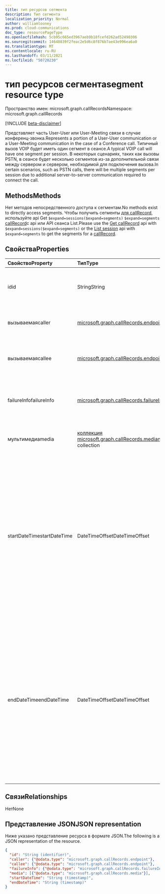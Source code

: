 ```yaml
---
title: тип ресурсов сегмента
description: Тип сегмента
localization_priority: Normal
author: williamlooney
ms.prod: cloud-communications
doc_type: resourcePageType
ms.openlocfilehash: 5cb95c665ed3967aeb9b18fcefd262ad52490306
ms.sourcegitcommit: 14648839f2feac2e5d6c8f876b7ae43e996ea6a0
ms.translationtype: MT
ms.contentlocale: ru-RU
ms.lasthandoff: 03/11/2021
ms.locfileid: "50720230"
---
```

# <a name="segment-resource-type"></a><span data-ttu-id="9dc7d-103">тип ресурсов сегмента</span><span class="sxs-lookup"><span data-stu-id="9dc7d-103">segment resource type</span></span>

<span data-ttu-id="9dc7d-104">Пространство имен: microsoft.graph.callRecords</span><span class="sxs-lookup"><span data-stu-id="9dc7d-104">Namespace: microsoft.graph.callRecords</span></span>

[!INCLUDE [beta-disclaimer](../../includes/beta-disclaimer.md)]

<span data-ttu-id="9dc7d-105">Представляет часть User-User или User-Meeting связи в случае конференц-звонка.</span><span class="sxs-lookup"><span data-stu-id="9dc7d-105">Represents a portion of a User-User communication or a User-Meeting communication in the case of a Conference call.</span></span> <span data-ttu-id="9dc7d-106">Типичный вызов VOIP будет иметь один сегмент в сеансе.</span><span class="sxs-lookup"><span data-stu-id="9dc7d-106">A typical VOIP call will have one segment per session.</span></span> <span data-ttu-id="9dc7d-107">В некоторых сценариях, таких как вызовы PSTN, в сеансе будет несколько сегментов из-за дополнительной связи между сервером и сервером, необходимой для подключения вызова.</span><span class="sxs-lookup"><span data-stu-id="9dc7d-107">In certain scenarios, such as PSTN calls, there will be multiple segments per session due to additional server-to-server communication required to connect the call.</span></span>

## <a name="methods"></a><span data-ttu-id="9dc7d-108">Methods</span><span class="sxs-lookup"><span data-stu-id="9dc7d-108">Methods</span></span>

<span data-ttu-id="9dc7d-109">Нет методов непосредственного доступа к сегментам.</span><span class="sxs-lookup"><span data-stu-id="9dc7d-109">No methods exist to directly access segments.</span></span> <span data-ttu-id="9dc7d-110">Чтобы получить сегменты [для callRecord,](../api/callrecords-callrecord-get.md) используйте api Get `$expand=sessions($expand=segments)` [](../api/callrecords-session-list.md) `$expand=segments` [callRecord](callrecords-callrecord.md)с api или API сеанса List.</span><span class="sxs-lookup"><span data-stu-id="9dc7d-110">Please use the [Get callRecord](../api/callrecords-callrecord-get.md) api with `$expand=sessions($expand=segments)` or the [List session](../api/callrecords-session-list.md) api with `$expand=segments` to get the segments for a [callRecord](callrecords-callrecord.md).</span></span>

## <a name="properties"></a><span data-ttu-id="9dc7d-111">Свойства</span><span class="sxs-lookup"><span data-stu-id="9dc7d-111">Properties</span></span>

| <span data-ttu-id="9dc7d-112">Свойство</span><span class="sxs-lookup"><span data-stu-id="9dc7d-112">Property</span></span>     | <span data-ttu-id="9dc7d-113">Тип</span><span class="sxs-lookup"><span data-stu-id="9dc7d-113">Type</span></span>        | <span data-ttu-id="9dc7d-114">Описание</span><span class="sxs-lookup"><span data-stu-id="9dc7d-114">Description</span></span> |
|:-------------|:------------|:------------|
|<span data-ttu-id="9dc7d-115">id</span><span class="sxs-lookup"><span data-stu-id="9dc7d-115">id</span></span>|<span data-ttu-id="9dc7d-116">String</span><span class="sxs-lookup"><span data-stu-id="9dc7d-116">String</span></span>|<span data-ttu-id="9dc7d-117">Уникальный идентификатор для сегмента.</span><span class="sxs-lookup"><span data-stu-id="9dc7d-117">Unique identifier for the segment.</span></span> <span data-ttu-id="9dc7d-118">Только для чтения.</span><span class="sxs-lookup"><span data-stu-id="9dc7d-118">Read-only.</span></span>|
|<span data-ttu-id="9dc7d-119">вызываемая</span><span class="sxs-lookup"><span data-stu-id="9dc7d-119">caller</span></span>|[<span data-ttu-id="9dc7d-120">microsoft.graph.callRecords.endpoint</span><span class="sxs-lookup"><span data-stu-id="9dc7d-120">microsoft.graph.callRecords.endpoint</span></span>](callrecords-endpoint.md)|<span data-ttu-id="9dc7d-121">Конечная точка, которая инициировала этот сегмент.</span><span class="sxs-lookup"><span data-stu-id="9dc7d-121">Endpoint that initiated this segment.</span></span>|
|<span data-ttu-id="9dc7d-122">вызываемая</span><span class="sxs-lookup"><span data-stu-id="9dc7d-122">callee</span></span>|[<span data-ttu-id="9dc7d-123">microsoft.graph.callRecords.endpoint</span><span class="sxs-lookup"><span data-stu-id="9dc7d-123">microsoft.graph.callRecords.endpoint</span></span>](callrecords-endpoint.md)|<span data-ttu-id="9dc7d-124">Конечная точка, которая ответила на этот сегмент.</span><span class="sxs-lookup"><span data-stu-id="9dc7d-124">Endpoint that answered this segment.</span></span>|
|<span data-ttu-id="9dc7d-125">failureInfo</span><span class="sxs-lookup"><span data-stu-id="9dc7d-125">failureInfo</span></span>|[<span data-ttu-id="9dc7d-126">microsoft.graph.callRecords.failureInfo</span><span class="sxs-lookup"><span data-stu-id="9dc7d-126">microsoft.graph.callRecords.failureInfo</span></span>](callrecords-failureinfo.md)|<span data-ttu-id="9dc7d-127">Сведения о сбое, связанные с сегментом в случае сбоя.</span><span class="sxs-lookup"><span data-stu-id="9dc7d-127">Failure information associated with the segment if it failed.</span></span>|
|<span data-ttu-id="9dc7d-128">мультимедиа</span><span class="sxs-lookup"><span data-stu-id="9dc7d-128">media</span></span>|<span data-ttu-id="9dc7d-129">[коллекция microsoft.graph.callRecords.media](callrecords-media.md)</span><span class="sxs-lookup"><span data-stu-id="9dc7d-129">[microsoft.graph.callRecords.media](callrecords-media.md) collection</span></span>|<span data-ttu-id="9dc7d-130">Носители, связанные с этим сегментом.</span><span class="sxs-lookup"><span data-stu-id="9dc7d-130">Media associated with this segment.</span></span>|
|<span data-ttu-id="9dc7d-131">startDateTime</span><span class="sxs-lookup"><span data-stu-id="9dc7d-131">startDateTime</span></span>|<span data-ttu-id="9dc7d-132">DateTimeOffset</span><span class="sxs-lookup"><span data-stu-id="9dc7d-132">DateTimeOffset</span></span>|<span data-ttu-id="9dc7d-133">Время UTC, когда начался сегмент.</span><span class="sxs-lookup"><span data-stu-id="9dc7d-133">UTC time when the segment started.</span></span> <span data-ttu-id="9dc7d-134">Тип DateTimeOffset представляет сведения о дате и времени с использованием формата ISO 8601 и всегда указывает время в формате UTC.</span><span class="sxs-lookup"><span data-stu-id="9dc7d-134">The DateTimeOffset type represents date and time information using ISO 8601 format and is always in UTC time.</span></span> <span data-ttu-id="9dc7d-135">Например, значение полуночи 1 января 2014 г. в формате UTC: `2014-01-01T00:00:00Z`.</span><span class="sxs-lookup"><span data-stu-id="9dc7d-135">For example, midnight UTC on Jan 1, 2014 is `2014-01-01T00:00:00Z`</span></span>|
|<span data-ttu-id="9dc7d-136">endDateTime</span><span class="sxs-lookup"><span data-stu-id="9dc7d-136">endDateTime</span></span>|<span data-ttu-id="9dc7d-137">DateTimeOffset</span><span class="sxs-lookup"><span data-stu-id="9dc7d-137">DateTimeOffset</span></span>|<span data-ttu-id="9dc7d-138">Время UTC после окончания сегмента.</span><span class="sxs-lookup"><span data-stu-id="9dc7d-138">UTC time when the segment ended.</span></span> <span data-ttu-id="9dc7d-139">Тип DateTimeOffset представляет сведения о дате и времени с использованием формата ISO 8601 и всегда указывает время в формате UTC.</span><span class="sxs-lookup"><span data-stu-id="9dc7d-139">The DateTimeOffset type represents date and time information using ISO 8601 format and is always in UTC time.</span></span> <span data-ttu-id="9dc7d-140">Например, значение полуночи 1 января 2014 г. в формате UTC: `2014-01-01T00:00:00Z`.</span><span class="sxs-lookup"><span data-stu-id="9dc7d-140">For example, midnight UTC on Jan 1, 2014 is `2014-01-01T00:00:00Z`</span></span>|

## <a name="relationships"></a><span data-ttu-id="9dc7d-141">Связи</span><span class="sxs-lookup"><span data-stu-id="9dc7d-141">Relationships</span></span>

<span data-ttu-id="9dc7d-142">Нет</span><span class="sxs-lookup"><span data-stu-id="9dc7d-142">None</span></span>

## <a name="json-representation"></a><span data-ttu-id="9dc7d-143">Представление JSON</span><span class="sxs-lookup"><span data-stu-id="9dc7d-143">JSON representation</span></span>

<span data-ttu-id="9dc7d-144">Ниже указано представление ресурса в формате JSON.</span><span class="sxs-lookup"><span data-stu-id="9dc7d-144">The following is a JSON representation of the resource.</span></span>

<!-- {
  "blockType": "resource",
  "optionalProperties": [

  ],
  "@odata.type": "microsoft.graph.callRecords.segment",
  "keyProperty": "id"
}-->

```json
{
  "id": "String (identifier)",
  "caller": {"@odata.type": "microsoft.graph.callRecords.endpoint"},
  "callee": {"@odata.type": "microsoft.graph.callRecords.endpoint"},
  "failureInfo": {"@odata.type": "microsoft.graph.callRecords.failureInfo"},
  "media": [{"@odata.type": "microsoft.graph.callRecords.media"}],
  "startDateTime": "String (timestamp)",
  "endDateTime": "String (timestamp)"
}
```

<!-- uuid: 16cd6b66-4b1a-43a1-adaf-3a886856ed98
2019-02-04 14:57:30 UTC -->
<!-- {
  "type": "#page.annotation",
  "description": "segment resource",
  "keywords": "",
  "section": "documentation",
  "tocPath": ""
}-->


